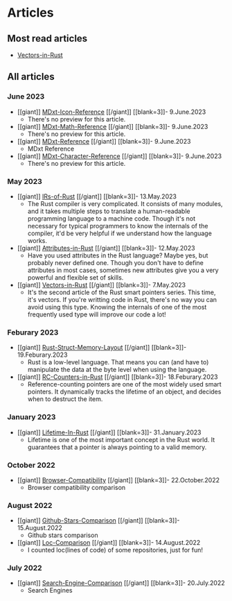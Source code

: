 # Articles

## Most read articles

- [Vectors-in-Rust](Vectors-in-Rust.html)

## All articles


### June 2023

- [[giant]] [MDxt-Icon-Reference](MDxt-Icon-Reference.html) [[/giant]] [[blank=3]]- 9.June.2023
  - There's no preview for this article.
- [[giant]] [MDxt-Math-Reference](MDxt-Math-Reference.html) [[/giant]] [[blank=3]]- 9.June.2023
  - There's no preview for this article.
- [[giant]] [MDxt-Reference](MDxt-Reference.html) [[/giant]] [[blank=3]]- 9.June.2023
  - MDxt Reference
- [[giant]] [MDxt-Character-Reference](MDxt-Character-Reference.html) [[/giant]] [[blank=3]]- 9.June.2023
  - There's no preview for this article.

### May 2023

- [[giant]] [IRs-of-Rust](IRs-of-Rust.html) [[/giant]] [[blank=3]]- 13.May.2023
  - The Rust compiler is very complicated. It consists of many modules, and it takes multiple steps to translate a human-readable programming language to a machine code. Though it's not necessary for typical programmers to know the internals of the compiler, it'd be very helpful if we understand how the language works.
- [[giant]] [Attributes-in-Rust](Attributes-in-Rust.html) [[/giant]] [[blank=3]]- 12.May.2023
  - Have you used attributes in the Rust language? Maybe yes, but probably never defined one. Though you don't have to define attributes in most cases, sometimes new attributes give you a very powerful and flexible set of skills.
- [[giant]] [Vectors-in-Rust](Vectors-in-Rust.html) [[/giant]] [[blank=3]]- 7.May.2023
  - It's the second article of the Rust smart pointers series. This time, it's vectors. If you're writting code in Rust, there's no way you can avoid using this type. Knowing the internals of one of the most frequently used type will improve our code a lot!

### Feburary 2023

- [[giant]] [Rust-Struct-Memory-Layout](Rust-Struct-Memory-Layout.html) [[/giant]] [[blank=3]]- 19.Feburary.2023
  - Rust is a low-level language. That means you can (and have to) manipulate the data at the byte level when using the language.
- [[giant]] [RC-Counters-in-Rust](RC-Counters-in-Rust.html) [[/giant]] [[blank=3]]- 18.Feburary.2023
  - Reference-counting pointers are one of the most widely used smart pointers. It dynamically tracks the lifetime of an object, and decides when to destruct the item.

### January 2023

- [[giant]] [Lifetime-In-Rust](Lifetime-In-Rust.html) [[/giant]] [[blank=3]]- 31.January.2023
  - Lifetime is one of the most important concept in the Rust world. It guarantees that a pointer is always pointing to a valid memory.

### October 2022

- [[giant]] [Browser-Compatibility](Browser-Compatibility.html) [[/giant]] [[blank=3]]- 22.October.2022
  - Browser compatibility comparison

### August 2022

- [[giant]] [Github-Stars-Comparison](Github-Stars-Comparison.html) [[/giant]] [[blank=3]]- 15.August.2022
  - Github stars comparison
- [[giant]] [Loc-Comparison](Loc-Comparison.html) [[/giant]] [[blank=3]]- 14.August.2022
  - I counted loc(lines of code) of some repositories, just for fun!

### July 2022

- [[giant]] [Search-Engine-Comparison](Search-Engine-Comparison.html) [[/giant]] [[blank=3]]- 20.July.2022
  - Search Engines
